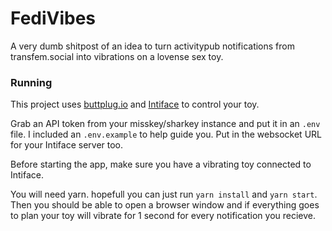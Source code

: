 # FediVibes
A very dumb shitpost of an idea to turn activitypub notifications from transfem.social into vibrations on a lovense sex toy.

### Running
This project uses [buttplug.io](https://docs.buttplug.io) and [Intiface](https://docs.intiface.com/docs/intiface-central/quickstart/) to control your toy.

Grab an API token from your misskey/sharkey instance and put it in an `.env` file. I included an `.env.example` to help guide you. Put in the websocket URL for your Intiface server too.

Before starting the app, make sure you have a vibrating toy connected to Intiface.

You will need yarn. hopefull you can just run `yarn install` and `yarn start`. Then you should be able to open a browser window and if everything goes to plan your toy will vibrate for 1 second for every notification you recieve.